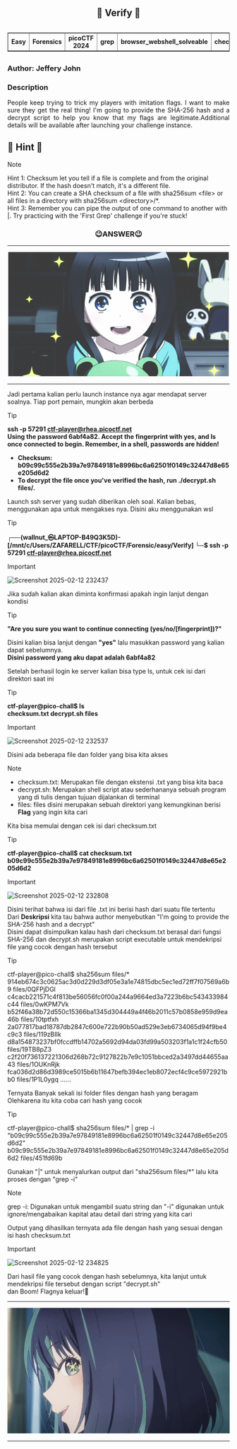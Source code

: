 <!----- Start Main ----->
<body>
  <header>
    <h2>🔎 Verify 🔎</h2>
    <table border= "1" cellspacing="5" align="left">    
      <tr>
        <td><strong>Easy</strong></td>
        <td><strong>Forensics</strong></td>
        <td><strong>picoCTF 2024</strong></td>
        <td><strong>grep</strong></td>
        <td><strong>browser_webshell_solveable</strong></td>
        <td><strong>checksum</strong></td>
      </tr>
    </table>
  </header>
  <main>
      <br>
      <h2></h2>
      <h3 align="left">Author: Jeffery John</h3>
      <h3>Description</h3>
        <p align="justify">People keep trying to trick my players with imitation flags. I want to make sure they get the real thing! I'm going to provide the SHA-256 hash and a decrypt script to help you know that my flags are legitimate.Additional details will be available after launching your challenge instance.</p>
      <h2></h2>
  </main>
</body>
<!----- End Main ----->
<!----- Start Hint ----->

## 👀 Hint 👀
> [!NOTE]
> Hint 1: Checksum let you tell if a file is complete and from the original distributor. If the hash doesn't match, it's a different file. <br>
> Hint 2: You can create a SHA checksum of a file with sha256sum \<file> or all files in a directory with sha256sum \<directory>/*. <br>
> Hint 3: Remember you can pipe the output of one command to another with |. Try practicing with the 'First Grep' challenge if you're stuck!
<!----- End Hint ----->
<h3 align="center">😉ANSWER😉</h3>
<hr>
<p align="center">
  <img src="/assets/alice.gif" alt="alice.gif">
  <hr>
</p> 

<!----- Start Answer ----->
Jadi pertama kalian perlu launch instance nya agar mendapat server soalnya. Tiap port pemain, mungkin akan berbeda
> [!TIP]
> <b>ssh -p 57291 ctf-player@rhea.picoctf.net <br>
  Using the password 6abf4a82. Accept the fingerprint with yes, and ls once connected to begin. Remember, in a shell, passwords are hidden! <br>
> - Checksum: b09c99c555e2b39a7e97849181e8996bc6a62501f0149c32447d8e65e205d6d2 <br>
> - To decrypt the file once you've verified the hash, run ./decrypt.sh files/<file>.</b>

Launch ssh server yang sudah diberikan oleh soal. Kalian bebas, menggunakan apa untuk mengakses nya. Disini aku menggunakan wsl
> [!TIP]
> <b>┌──(wallnut_㉿LAPTOP-B49Q3K5D)-[/mnt/c/Users/ZAFARELL/CTF/picoCTF/Forensic/easy/Verify]
└─$ ssh -p 57291 ctf-player@rhea.picoctf.net</b>


> [!IMPORTANT]
> ![Screenshot 2025-02-12 232437](https://github.com/user-attachments/assets/de690fde-4097-47fc-8d31-25c1d6f3f813)



Jika sudah kalian akan diminta konfirmasi apakah ingin lanjut dengan kondisi 
> [!TIP]
> <b>"Are you sure you want to continue connecting (yes/no/[fingerprint])?"</b> <br>

Disini kalian bisa lanjut dengan <b>"yes"</b> lalu masukkan password yang kalian dapat sebelumnya. <br>
<b>Disini password yang aku dapat adalah 6abf4a82</b> <br>

Setelah berhasil login ke server kalian bisa type ls, untuk cek isi dari direktori saat ini
> [!TIP]
> <b>ctf-player@pico-chall$ ls<br>
checksum.txt  decrypt.sh  files </b>

> [!IMPORTANT]
> ![Screenshot 2025-02-12 232537](https://github.com/user-attachments/assets/efb3931c-a3b4-492f-853c-17050515d2f0)


Disini ada beberapa file dan folder yang bisa kita akses<br>
> [!NOTE]
> - checksum.txt: Merupakan file dengan ekstensi .txt yang bisa kita baca
> - decrypt.sh: Merupakan shell script atau sederhananya sebuah program yang di tulis dengan tujuan dijalankan di terminal
> - files: files disini merupakan sebuah direktori yang kemungkinan berisi <strong>Flag</strong> yang ingin kita cari

Kita bisa memulai dengan cek isi dari checksum.txt
> [!TIP]
> <b>ctf-player@pico-chall$ cat checksum.txt <br>
b09c99c555e2b39a7e97849181e8996bc6a62501f0149c32447d8e65e205d6d2</b>

> [!IMPORTANT]
> ![Screenshot 2025-02-12 232808](https://github.com/user-attachments/assets/7016dbe8-cb9b-481c-b7a7-9e2797bbe6bc)

Disini terihat bahwa isi dari file .txt ini berisi hash dari suatu file tertentu <br>
Dari <strong>Deskripsi</strong> kita tau bahwa author menyebutkan "I'm going to provide the SHA-256 hash and a decrypt" <br>
Disini dapat disimpulkan kalau hash dari checksum.txt berasal dari fungsi SHA-256 dan decrypt.sh merupakan script executable untuk mendekripsi file yang cocok dengan hash tersebut

> [!TIP]
> ctf-player@pico-chall$ sha256sum files/*
> 914eb674c3c0625ac3d0d229d3df05e3a1e74815dbc5ec1ed72ff7f07569a6b9  files/0QFPjDGl
c4cacb221571c4f813be56056fc0f00a244a9664ed3a7223b6bc543433984c44  files/0wKPM7Vk
b52f46a38b72d550c15366ba1345d304449a4f46b2011c57b0858e959d9ea46b  files/10tptfxh
2a077817bad18787db2847c600e722b90b50ad529e3eb6734065d94f9be4c9c3  files/119zBIIk
d8a154873237bf0fccdffb14702a5692d94da03fd99a503203f1a1c1f24cfb50  files/19TB8pZ3
c2f20f736137221306d268b72c9127822b7e9c1051bbced2a3497dd44655aa43  files/1OUKnRjk
fca036d2d86d3989ce5015b6b11647befb394ec1eb8072ecf4c9ce5972921bb0  files/1P1L0ygq
> ......

Ternyata Banyak sekali isi folder files dengan hash yang beragam <br>
Olehkarena itu kita coba cari hash yang cocok
> [!TIP]
> ctf-player@pico-chall$ sha256sum files/* | grep -i "b09c99c555e2b39a7e97849181e8996bc6a62501f0149c32447d8e65e205d6d2" <br>
b09c99c555e2b39a7e97849181e8996bc6a62501f0149c32447d8e65e205d6d2  files/451fd69b

Gunakan "|" untuk menyalurkan output dari "sha256sum files/*" lalu kita proses dengan "grep -i" <br>
> [!NOTE]
> grep -i: Digunakan untuk mengambil suatu string dan "-i" digunakan untuk ignore/mengabaikan kapital atau detail dari string yang kita cari

Output yang dihasilkan ternyata ada file dengan hash yang sesuai dengan isi hash checksum.txt
> [!IMPORTANT]
> ![Screenshot 2025-02-12 234825](https://github.com/user-attachments/assets/12a68e8c-158b-457b-9633-ad411b548fc6)

Dari hasil file yang cocok dengan hash sebelumnya, kita lanjut untuk mendekripsi file tersebut dengan script "decrypt.sh" <br>
dan Boom! Flagnya keluar!👀
<!----- End Answer ----->
<hr>
<p align="center">
  <img src="/assets/akane.gif" alt="akane.gif">
  <hr>
</p> 
